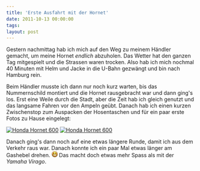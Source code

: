 ```yaml
---
title: 'Erste Ausfahrt mit der Hornet'
date: 2011-10-13 00:00:00 
tags: 
layout: post
---
```

Gestern nachmittag hab ich mich auf den Weg zu meinem Händler gemacht,
um meine Hornet *endlich* abzuholen. Das Wetter hat den ganzen Tag
mitgespielt und die Strassen waren trocken. Also hab ich mich nochmal 40
Minuten mit Helm und Jacke in die U-Bahn gezwängt und bin nach Hamburg
rein.

Beim Händler musste ich dann nur noch kurz warten, bis das Nummernschild
montiert und die Hornet rausgebracht war und dann ging's los. Erst eine
Weile durch die Stadt, aber die Zeit hab ich gleich genutzt und das
langsame Fahren vor den Ampeln geübt. Danach hab ich einen kurzen
Zwischenstop zum Auspacken der Hosentaschen und für ein paar erste
Fotos zu Hause eingelegt:

<a href="http://www.flickr.com/photos/cringe/6237685885/" title="Honda Hornet 600 by cringe, on Flickr"><img src="http://farm7.static.flickr.com/6102/6237685885_47ff68d249_m.jpg" width="240" height="180" alt="Honda Hornet 600"></a>
<a href="http://www.flickr.com/photos/cringe/6238208876/" title="Honda Hornet 600 by cringe, on Flickr"><img src="http://farm7.static.flickr.com/6211/6238208876_5ff44ddfa8_m.jpg" width="180" height="240" alt="Honda Hornet 600"></a>

Danach ging's dann noch auf eine etwas längere Runde, damit ich aus dem
Verkehr raus war. Danach konnte ich ein paar Mal etwas länger am
Gashebel drehen. ![:-D](/img/emotes/face-grin.png) Das macht doch etwas
mehr Spass als mit der *Yamaha Virago*.
